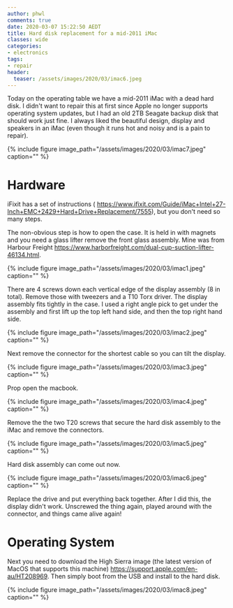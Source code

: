 ```yaml
---
author: phwl
comments: true
date: 2020-03-07 15:22:50 AEDT
title: Hard disk replacement for a mid-2011 iMac
classes: wide
categories:
- electronics
tags:
- repair
header:
  teaser: /assets/images/2020/03/imac6.jpeg
---
```


Today on the operating table we have a mid-2011 iMac with a dead hard disk.
I didn't want to repair this at first since Apple no longer supports
operating system updates, but I had an old 2TB Seagate backup disk that should
work just fine. I always liked the beautiful design, display and speakers in
an iMac (even though it runs hot and noisy and is a pain to repair). 

{% include figure image_path="/assets/images/2020/03/imac7.jpeg" caption="" %}


<!-- more -->

# Hardware

iFixit has a set of instructions (
<https://www.ifixit.com/Guide/iMac+Intel+27-Inch+EMC+2429+Hard+Drive+Replacement/7555>), but you don't need so many steps.

The non-obvious step is how to open the case. It is held in with magnets
and you need a glass lifter remove the front glass assembly. Mine was from
Harbour Freight <https://www.harborfreight.com/dual-cup-suction-lifter-46134.html>. 


{% include figure image_path="/assets/images/2020/03/imac1.jpeg" caption="" %}

There are 4 screws down each vertical edge of the display assembly
(8 in total). Remove those with tweezers and a T10 Torx driver.
The display assembly fits tightly in the case. I used a right
angle pick to get under the assembly and first lift up the top left
hand side, and then the top right hand side.

{% include figure image_path="/assets/images/2020/03/imac2.jpeg" caption="" %}

Next remove the connector for the shortest cable so you can tilt the display.

{% include figure image_path="/assets/images/2020/03/imac3.jpeg" caption="" %}

Prop open the macbook.

{% include figure image_path="/assets/images/2020/03/imac4.jpeg" caption="" %}

Remove the the two 
T20 screws that secure the hard disk assembly to the iMac and remove
the connectors.

{% include figure image_path="/assets/images/2020/03/imac5.jpeg" caption="" %}

Hard disk assembly can come out now.

{% include figure image_path="/assets/images/2020/03/imac6.jpeg" caption="" %}

Replace the drive and put everything back together.  After I did
this, the display didn't work.  Unscrewed the thing again, played
around with the connector, and things came alive again!

# Operating System
Next you need to download the High Sierra image (the latest version
of MacOS that supports this machine) <https://support.apple.com/en-au/HT208969>.
Then simply boot from the USB and install to the hard disk. 

{% include figure image_path="/assets/images/2020/03/imac8.jpeg" caption="" %}
